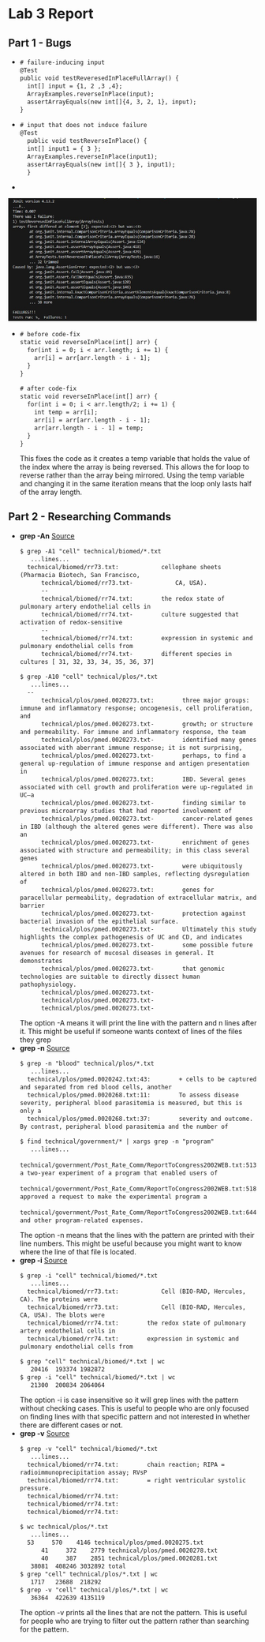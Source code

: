 # Lab 3 Report  
## Part 1 - Bugs  
* ```
  # failure-inducing input
  @Test
  public void testReveresedInPlaceFullArray() {
    int[] input = {1, 2 ,3 ,4};
    ArrayExamples.reverseInPlace(input);
    assertArrayEquals(new int[]{4, 3, 2, 1}, input);
  }
  ```
* ```
  # input that does not induce failure
  @Test 
	public void testReverseInPlace() {
    int[] input1 = { 3 };
    ArrayExamples.reverseInPlace(input1);
    assertArrayEquals(new int[]{ 3 }, input1);
	}
  ```
*   

  ![JUnitTest](Screenshots/testFailed.jpg)
* ```
  # before code-fix
  static void reverseInPlace(int[] arr) {
    for(int i = 0; i < arr.length; i += 1) {
      arr[i] = arr[arr.length - i - 1];
    }
  }
  ```
  ```
  # after code-fix
  static void reverseInPlace(int[] arr) {
    for(int i = 0; i < arr.length/2; i += 1) {
      int temp = arr[i];
      arr[i] = arr[arr.length - i - 1];
      arr[arr.length - i - 1] = temp;
    }
  }
  ```
  This fixes the code as it creates a temp variable that holds the value of the index where the array is being reversed.
  This allows the for loop to reverse rather than the array being mirrored. Using the temp variable and changing it
  in the same iteration means that the loop only lasts half of the array length.
## Part 2 - Researching Commands  
* __grep -An__ [Source](https://www.geeksforgeeks.org/grep-command-in-unixlinux/)
  ```
  $ grep -A1 "cell" technical/biomed/*.txt
     ...lines...
  	technical/biomed/rr73.txt:            cellophane sheets (Pharmacia Biotech, San Francisco,
		technical/biomed/rr73.txt-            CA, USA).
		--
		technical/biomed/rr74.txt:        the redox state of pulmonary artery endothelial cells in
		technical/biomed/rr74.txt-        culture suggested that activation of redox-sensitive
		--
		technical/biomed/rr74.txt:        expression in systemic and pulmonary endothelial cells from
		technical/biomed/rr74.txt-        different species in cultures [ 31, 32, 33, 34, 35, 36, 37]
  ```
  ```
  $ grep -A10 "cell" technical/plos/*.txt
     ...lines...
  	--
		technical/plos/pmed.0020273.txt:        three major groups: immune and inflammatory response; oncogenesis, cell proliferation, and
		technical/plos/pmed.0020273.txt-        growth; or structure and permeability. For immune and inflammatory response, the team
		technical/plos/pmed.0020273.txt-        identified many genes associated with aberrant immune response; it is not surprising,
		technical/plos/pmed.0020273.txt-        perhaps, to find a general up-regulation of immune response and antigen presentation in
		technical/plos/pmed.0020273.txt:        IBD. Several genes associated with cell growth and proliferation were up-regulated in UC—a
		technical/plos/pmed.0020273.txt-        finding similar to previous microarray studies that had reported involvement of
		technical/plos/pmed.0020273.txt-        cancer-related genes in IBD (although the altered genes were different). There was also an
		technical/plos/pmed.0020273.txt-        enrichment of genes associated with structure and permeability; in this class several genes
		technical/plos/pmed.0020273.txt-        were ubiquitously altered in both IBD and non-IBD samples, reflecting dysregulation of
		technical/plos/pmed.0020273.txt:        genes for paracellular permeability, degradation of extracellular matrix, and barrier
		technical/plos/pmed.0020273.txt-        protection against bacterial invasion of the epithelial surface.
		technical/plos/pmed.0020273.txt-        Ultimately this study highlights the complex pathogenesis of UC and CD, and indicates
		technical/plos/pmed.0020273.txt-        some possible future avenues for research of mucosal diseases in general. It demonstrates
		technical/plos/pmed.0020273.txt-        that genomic technologies are suitable to directly dissect human pathophysiology.
		technical/plos/pmed.0020273.txt-
		technical/plos/pmed.0020273.txt-
		technical/plos/pmed.0020273.txt-
  ```
  The option -A means it will print the line with the pattern and n lines after it. This might be useful if someone
  wants context of lines of the files they grep 
* __grep -n__ [Source](https://www.geeksforgeeks.org/grep-command-in-unixlinux/)
  ```
  $ grep -n "blood" technical/plos/*.txt
     ...lines...
  	technical/plos/pmed.0020242.txt:43:        + cells to be captured and separated from red blood cells, another
  	technical/plos/pmed.0020268.txt:11:        To assess disease severity, peripheral blood parasitemia is measured, but this is only a
  	technical/plos/pmed.0020268.txt:37:        severity and outcome. By contrast, peripheral blood parasitemia and the number of
  ```
  ```
  $ find technical/government/* | xargs grep -n "program"
     ...lines...
  	technical/government/Post_Rate_Comm/ReportToCongress2002WEB.txt:513:approved a two-year experiment of a program that enabled users of
  	technical/government/Post_Rate_Comm/ReportToCongress2002WEB.txt:518:ultimately approved a request to make the experimental program a
  	technical/government/Post_Rate_Comm/ReportToCongress2002WEB.txt:644:advertising and other program-related expenses. 
  ```
  The option -n means that the lines with the pattern are printed with their line numbers. This might be useful because
  you might want to know where the line of that file is located.
* __grep -i__ [Source](https://www.geeksforgeeks.org/grep-command-in-unixlinux/)
  ```
  $ grep -i "cell" technical/biomed/*.txt
     ...lines...
  	technical/biomed/rr73.txt:            Cell (BIO-RAD, Hercules, CA). The proteins were
  	technical/biomed/rr73.txt:            Cell (BIO-RAD, Hercules, CA, USA). The blots were
  	technical/biomed/rr74.txt:        the redox state of pulmonary artery endothelial cells in
  	technical/biomed/rr74.txt:        expression in systemic and pulmonary endothelial cells from
  ```
  ```
  $ grep "cell" technical/biomed/*.txt | wc
     20416  193374 1982872
  $ grep -i "cell" technical/biomed/*.txt | wc
     21300  200834 2064064
  ```
  The option -i is case insensitive so it will grep lines with the pattern without checking cases. This is useful to people who are only
  focused on finding lines with that specific pattern and not interested in whether there are different cases or not. 
* __grep -v__ [Source](https://www.geeksforgeeks.org/grep-command-in-unixlinux/)
  ```
  $ grep -v "cell" technical/biomed/*.txt
     ...lines...
  	technical/biomed/rr74.txt:        chain reaction; RIPA = radioimmunoprecipitation assay; RVsP
  	technical/biomed/rr74.txt:        = right ventricular systolic pressure.
  	technical/biomed/rr74.txt:
  	technical/biomed/rr74.txt:
  	technical/biomed/rr74.txt:
  ```
  ```
  $ wc technical/plos/*.txt
     ...lines...
  	53     570    4146 technical/plos/pmed.0020275.txt
     	41     372    2779 technical/plos/pmed.0020278.txt
     	40     387    2851 technical/plos/pmed.0020281.txt
     38081  408246 3032892 total
  $ grep "cell" technical/plos/*.txt | wc
     1717   23688  218292
  $ grep -v "cell" technical/plos/*.txt | wc
     36364  422639 4135119
  ```
  The option -v prints all the lines that are not the pattern. This is useful for people who are trying to filter out the pattern
  rather than searching for the pattern.

